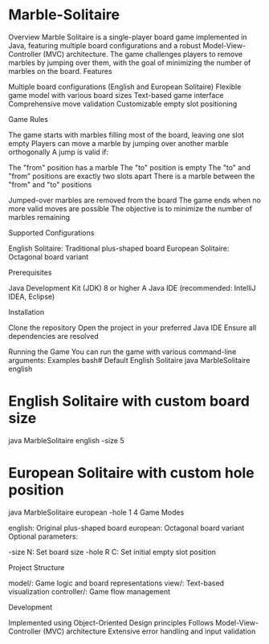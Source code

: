 # Marble-Solitaire
Overview
Marble Solitaire is a single-player board game implemented in Java, featuring multiple board configurations and a robust Model-View-Controller (MVC) architecture. The game challenges players to remove marbles by jumping over them, with the goal of minimizing the number of marbles on the board.
Features

Multiple board configurations (English and European Solitaire)
Flexible game model with various board sizes
Text-based game interface
Comprehensive move validation
Customizable empty slot positioning

Game Rules

The game starts with marbles filling most of the board, leaving one slot empty
Players can move a marble by jumping over another marble orthogonally
A jump is valid if:

The "from" position has a marble
The "to" position is empty
The "to" and "from" positions are exactly two slots apart
There is a marble between the "from" and "to" positions


Jumped-over marbles are removed from the board
The game ends when no more valid moves are possible
The objective is to minimize the number of marbles remaining

Supported Configurations

English Solitaire: Traditional plus-shaped board
European Solitaire: Octagonal board variant

Prerequisites

Java Development Kit (JDK) 8 or higher
A Java IDE (recommended: IntelliJ IDEA, Eclipse)

Installation

Clone the repository
Open the project in your preferred Java IDE
Ensure all dependencies are resolved

Running the Game
You can run the game with various command-line arguments:
Examples
bash# Default English Solitaire
java MarbleSolitaire english

# English Solitaire with custom board size
java MarbleSolitaire english -size 5

# European Solitaire with custom hole position
java MarbleSolitaire european -hole 1 4
Game Modes

english: Original plus-shaped board
european: Octagonal board variant
Optional parameters:

-size N: Set board size
-hole R C: Set initial empty slot position



Project Structure

model/: Game logic and board representations
view/: Text-based visualization
controller/: Game flow management

Development

Implemented using Object-Oriented Design principles
Follows Model-View-Controller (MVC) architecture
Extensive error handling and input validation
